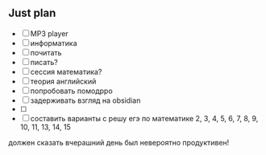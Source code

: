 ## Just plan
- [ ] MP3 player
- [ ] информатика
- [ ] почитать 
- [ ] писать?
- [ ] сессия математика?
- [ ] теория английский
- [ ] попробовать помодрро
- [ ] задерживать взгляд на obsidian
- [ ] 
- [ ] составить варианты с решу егэ по математике
	2, 3, 4, 5, 6, 7, 8, 9, 10, 11, 13, 14, 15

должен сказать вчерашний день был невероятно продуктивен!
